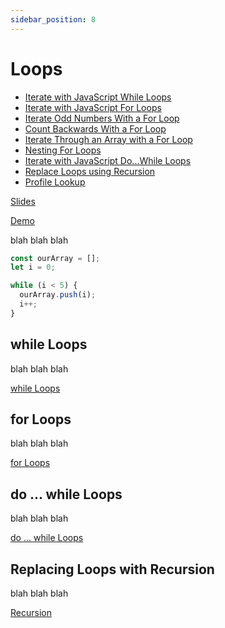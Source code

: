 ```yaml
---
sidebar_position: 8
---
```


# Loops

- [Iterate with JavaScript While Loops](https://www.freecodecamp.org/learn/javascript-algorithms-and-data-structures/basic-javascript/iterate-with-javascript-while-loops)
- [Iterate with JavaScript For Loops](https://www.freecodecamp.org/learn/javascript-algorithms-and-data-structures/basic-javascript/iterate-with-javascript-for-loops)
- [Iterate Odd Numbers With a For Loop](https://www.freecodecamp.org/learn/javascript-algorithms-and-data-structures/basic-javascript/iterate-odd-numbers-with-a-for-loop)
- [Count Backwards With a For Loop](https://www.freecodecamp.org/learn/javascript-algorithms-and-data-structures/basic-javascript/count-backwards-with-a-for-loop)
- [Iterate Through an Array with a For Loop](https://www.freecodecamp.org/learn/javascript-algorithms-and-data-structures/basic-javascript/iterate-through-an-array-with-a-for-loop)
- [Nesting For Loops](https://www.freecodecamp.org/learn/javascript-algorithms-and-data-structures/basic-javascript/nesting-for-loops)
- [Iterate with JavaScript Do...While Loops](https://www.freecodecamp.org/learn/javascript-algorithms-and-data-structures/basic-javascript/iterate-with-javascript-do---while-loops)
- [Replace Loops using Recursion](https://www.freecodecamp.org/learn/javascript-algorithms-and-data-structures/basic-javascript/replace-loops-using-recursion)
- [Profile Lookup](https://www.freecodecamp.org/learn/javascript-algorithms-and-data-structures/basic-javascript/profile-lookup)

[Slides](pathname:///slides/loops.html)

[Demo](pathname:///demos/loops.html)

blah blah blah

```javascript
const ourArray = [];
let i = 0;

while (i < 5) {
  ourArray.push(i);
  i++;
}
```

## while Loops

blah blah blah

[while Loops](https://www.freecodecamp.org/learn/javascript-algorithms-and-data-structures/basic-javascript/iterate-with-javascript-while-loops)

## for Loops

blah blah blah

[for Loops](https://www.freecodecamp.org/learn/javascript-algorithms-and-data-structures/basic-javascript/iterate-with-javascript-for-loops)

## do ... while Loops

blah blah blah

[do ... while Loops](https://www.freecodecamp.org/learn/javascript-algorithms-and-data-structures/basic-javascript/iterate-with-javascript-do---while-loops)

## Replacing Loops with Recursion

blah blah blah

[Recursion](https://www.freecodecamp.org/learn/javascript-algorithms-and-data-structures/basic-javascript/replace-loops-using-recursion)
